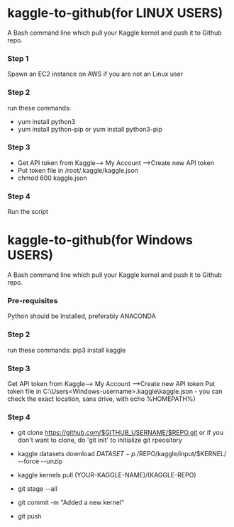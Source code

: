 # kaggle-to-github(for LINUX USERS)
A Bash command line which pull your Kaggle kernel and push it to Github repo.
### Step 1
Spawn an EC2 instance on AWS if you are not an Linux user
### Step 2
run these commands:
- yum install python3
- yum install python-pip or yum install python3-pip

### Step 3
- Get API token from Kaggle--> My Account -->Create new API token
- Put token file in /root/.kaggle/kaggle.json
- chmod 600 kaggle.json

### Step 4 
Run the script


# kaggle-to-github(for Windows USERS)
A Bash command line which pull your Kaggle kernel and push it to Github repo.
### Pre-requisites
Python should be Installed, preferably ANACONDA
### Step 2
run these commands:
pip3 install kaggle
### Step 3
Get API token from Kaggle--> My Account -->Create new API token
Put token file in C:\Users\<Windows-username>\.kaggle\kaggle.json - you can check the exact location, sans drive, with echo %HOMEPATH%)

### Step 4 
- git clone https://github.com/$GITHUB_USERNAME/$REPO.git
or if you don't want to clone, do 'git init' to initialize git rpeository
- kaggle datasets download $DATASET -p ./$REPO/kaggle/input/$KERNEL/ --force  --unzip

- kaggle kernels pull (YOUR-KAGGLE-NAME)/(KAGGLE-REPO)
- git stage --all
- git commit -m "Added a new kernel"
- git push


